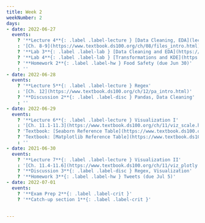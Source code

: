 ```yaml
---
title: Week 2
weekNumber: 2
days:
- date: 2022-06-27
  events:
    ? '**Lecture 4**{: .label .label-lecture } [Data Cleaning, EDA](lecture/lec04)'
    : '[Ch. 8-9](https://www.textbook.ds100.org/ch/08/files_intro.html)'
    ? '**Lab 3**{: .label .label-lab } [Data Cleaning and EDA](https://data100.datahub.berkeley.edu/hub/user-redirect/git-pull?repo=https%3A%2F%2Fgithub.com%2FDS-100%2Fsu22&branch=main&urlpath=lab%2Ftree%2Fsu22%2Flab%2Flab03%2Flab03.ipynb) (due Jul 2)'
    ? '**Lab 4**{: .label .label-lab } [Transformations and KDE](https://data100.datahub.berkeley.edu/hub/user-redirect/git-pull?repo=https%3A%2F%2Fgithub.com%2FDS-100%2Fsu22&branch=main&urlpath=lab%2Ftree%2Fsu22%2Flab%2Flab04%2Flab04.ipynb) (due Jul 2)'
    ? '**Homework 2**{: .label .label-hw } Food Safety (due Jun 30)'
    : ''
- date: 2022-06-28
  events:
    ? '**Lecture 5**{: .label .label-lecture } Regex'
    : '[Ch. 12](https://www.textbook.ds100.org/ch/12/pa_intro.html)'
    ? '**Discussion 2**{: .label .label-disc } Pandas, Data Cleaning'
    : ''
- date: 2022-06-29
  events:
    ? '**Lecture 6**{: .label .label-lecture } Visualization I'
    : '[Ch. 11.1-11.3](https://www.textbook.ds100.org/ch/11/viz_scale.html)'
    ? 'Textbook: [Seaborn Reference Table](https://www.textbook.ds100.org/ch/a04/ref_seaborn.html)'
    ? 'Textbook: [Matplotlib Reference Table](https://www.textbook.ds100.org/ch/a04/ref_matplotlib.html)'
    : ''
- date: 2021-06-30
  events:
    ? '**Lecture 7**{: .label .label-lecture } Visualization II'
    : '[Ch. 11.4-11.6](https://www.textbook.ds100.org/ch/11/viz_plotly.html)'
    ? '**Discussion 3**{: .label .label-disc } Regex, Visualization'
    ? '**Homework 3**{: .label .label-hw } Tweets (due Jul 5)'
- date: 2022-07-01
  events:
    ? '**Exam Prep 2**{: .label .label-crit }'
    ? '**Catch-up section 1**{: .label .label-crit }'
    

---
```

